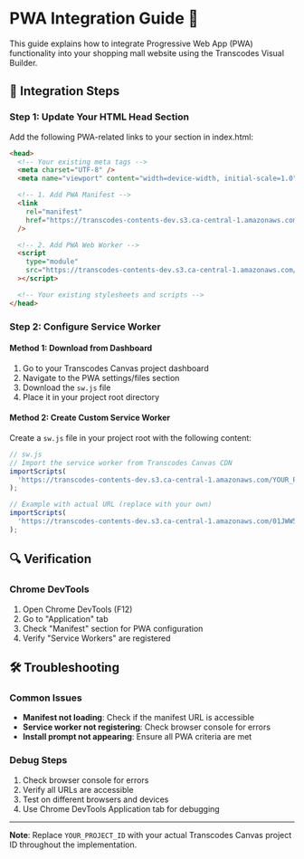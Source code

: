 # PWA Integration Guide 🚀

This guide explains how to integrate Progressive Web App (PWA) functionality into your shopping mall website using the Transcodes Visual Builder.

## 🔧 Integration Steps

### Step 1: Update Your HTML Head Section

Add the following PWA-related links to your <head> section in index.html:

```html
<head>
  <!-- Your existing meta tags -->
  <meta charset="UTF-8" />
  <meta name="viewport" content="width=device-width, initial-scale=1.0" />

  <!-- 1. Add PWA Manifest -->
  <link
    rel="manifest"
    href="https://transcodes-contents-dev.s3.ca-central-1.amazonaws.com/YOUR_PROJECT_ID/manifest.json"
  />

  <!-- 2. Add PWA Web Worker -->
  <script
    type="module"
    src="https://transcodes-contents-dev.s3.ca-central-1.amazonaws.com/YOUR_PROJECT_ID/webworker.js"
  ></script>

  <!-- Your existing stylesheets and scripts -->
</head>
```

### Step 2: Configure Service Worker

#### Method 1: Download from Dashboard

1. Go to your Transcodes Canvas project dashboard
2. Navigate to the PWA settings/files section
3. Download the `sw.js` file
4. Place it in your project root directory

#### Method 2: Create Custom Service Worker

Create a `sw.js` file in your project root with the following content:

```javascript
// sw.js
// Import the service worker from Transcodes Canvas CDN
importScripts(
  'https://transcodes-contents-dev.s3.ca-central-1.amazonaws.com/YOUR_PROJECT_ID/serviceworker.js'
);

// Example with actual URL (replace with your own)
importScripts(
  'https://transcodes-contents-dev.s3.ca-central-1.amazonaws.com/01JWW55QK8Z4MFK9S0RG6527C6/serviceworker.js'
);
```

## 🔍 Verification

### Chrome DevTools

1. Open Chrome DevTools (F12)
2. Go to "Application" tab
3. Check "Manifest" section for PWA configuration
4. Verify "Service Workers" are registered

## 🛠️ Troubleshooting

### Common Issues

- **Manifest not loading**: Check if the manifest URL is accessible
- **Service worker not registering**: Check browser console for errors
- **Install prompt not appearing**: Ensure all PWA criteria are met

### Debug Steps

1. Check browser console for errors
2. Verify all URLs are accessible
3. Test on different browsers and devices
4. Use Chrome DevTools Application tab for debugging

---

**Note**: Replace `YOUR_PROJECT_ID` with your actual Transcodes Canvas project ID throughout the implementation.
